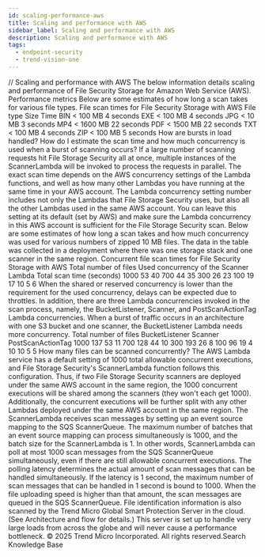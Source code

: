 ```yaml
---
id: scaling-performance-aws
title: Scaling and performance with AWS
sidebar_label: Scaling and performance with AWS
description: Scaling and performance with AWS
tags:
  - endpoint-security
  - trend-vision-one
---
```


/*<![CDATA[*/ $('#title').html($('meta[name=map-description]').attr('content')); /*]]>*/ Scaling and performance with AWS The below information details scaling and performance of File Security Storage for Amazon Web Service (AWS). Performance metrics Below are some estimates of how long a scan takes for various file types. File scan times for File Security Storage with AWS File type Size Time BIN < 100 MB 4 seconds EXE < 100 MB 4 seconds JPG < 10 MB 3 seconds MP4 < 1600 MB 22 seconds PDF < 1500 MB 22 seconds TXT < 100 MB 4 seconds ZIP < 100 MB 5 seconds How are bursts in load handled? How do I estimate the scan time and how much concurrency is used when a burst of scanning occurs? If a large number of scanning requests hit File Storage Security all at once, multiple instances of the ScannerLambda will be invoked to process the requests in parallel. The exact scan time depends on the AWS concurrency settings of the Lambda functions, and well as how many other Lambdas you have running at the same time in your AWS account. The Lambda concurrency setting number includes not only the Lambdas that File Storage Security uses, but also all the other Lambdas used in the same AWS account. You can leave this setting at its default (set by AWS) and make sure the Lambda concurrency in this AWS account is sufficient for the File Storage Security scan. Below are some estimates of how long a scan takes and how much concurrency was used for various numbers of zipped 10 MB files. The data in the table was collected in a deployment where there was one storage stack and one scanner in the same region. Concurrent file scan times for File Security Storage with AWS Total number of files Used concurrency of the Scanner Lambda Total scan time (seconds) 1000 53 40 700 44 35 300 26 23 100 19 17 10 5 6 When the shared or reserved concurrency is lower than the requirement for the used concurrency, delays can be expected due to throttles. In addition, there are three Lambda concurrencies invoked in the scan process, namely, the BucketListener, Scanner, and PostScanActionTag Lambda concurrencies. When a burst of traffic occurs in an architecture with one S3 bucket and one scanner, the BucketListener Lambda needs more concurrency. Total number of files BucketListener Scanner PostScanActionTag 1000 137 53 11 700 128 44 10 300 193 26 8 100 96 19 4 10 10 5 5 How many files can be scanned concurrently? The AWS Lambda service has a default setting of 1000 total allowable concurrent executions, and File Storage Security's ScannerLambda function follows this configuration. Thus, if two File Storage Security scanners are deployed under the same AWS account in the same region, the 1000 concurrent executions will be shared among the scanners (they won't each get 1000). Additionally, the concurrent executions will be further split with any other Lambdas deployed under the same AWS account in the same region. The ScannerLambda receives scan messages by setting up an event source mapping to the SQS ScannerQueue. The maximum number of batches that an event source mapping can process simultaneously is 1000, and the batch size for the ScannerLambda is 1. In other words, ScannerLambda can poll at most 1000 scan messages from the SQS ScannerQueue simultaneously, even if there are still allowable concurrent executions. The polling latency determines the actual amount of scan messages that can be handled simultaneously. If the latency is 1 second, the maximum number of scan messages that can be handled in 1 second is bound to 1000. When the file uploading speed is higher than that amount, the scan messages are queued in the SQS ScannerQueue. File identification information is also scanned by the Trend Micro Global Smart Protection Server in the cloud. (See Architecture and flow for details.) This server is set up to handle very large loads from across the globe and will never cause a performance bottleneck. © 2025 Trend Micro Incorporated. All rights reserved.Search Knowledge Base